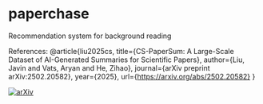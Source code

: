 # paperchase
Recommendation system for background reading

References:
@article{liu2025cs,
  title={CS-PaperSum: A Large-Scale Dataset of AI-Generated Summaries for Scientific Papers},
  author={Liu, Javin and Vats, Aryan and He, Zihao},
  journal={arXiv preprint arXiv:2502.20582},
  year={2025},
  url={https://arxiv.org/abs/2502.20582}
}

[![arXiv](https://img.shields.io/badge/arXiv-2502.20582-b31b1b.svg)](https://arxiv.org/abs/2502.20582)